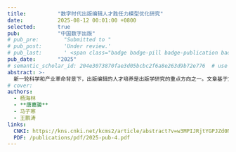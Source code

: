 ```yaml
---
title:          "数字时代出版编辑人才胜任力模型优化研究"
date:           2025-08-12 00:01:00 +0800
selected:       true
pub:            "中国数字出版"
# pub_pre:        "Submitted to "
# pub_post:       'Under review.'
# pub_last:       ' <span class="badge badge-pill badge-publication badge-success">Spotlight</span>'
pub_date:       "2025"
# semantic_scholar_id: 204e3073870fae3d05bcbc2f6a8e263d9b72e776  # use this to retrieve citation count
abstract: >-
  新一轮科学和产业革命背景下，出版编辑的人才培养是出版学研究的重点方向之一。文章基于文献内容和招聘数据的双重分析，对出版学业界的胜任力模型要素进行了梳理并呈现，以帮助弥合学业界共同培养人才的信息差。分析结果构建了出版编辑人才胜任力要素6个一级指标，22个二级指标，并提出价值观要求和知识业务能力是出版编辑的核心要素；个人背景和工作经历是出版编辑的基础要素；数字意识和数字能力是出版编辑不可或缺的关键性要素。本研究填补了行业对胜任力模型的空白，为出版企业在职业评定、人才选拔和培养上提供一定参考依据，并帮助学界优化人才培养目标以实现人岗匹配。
# cover:
authors:
  - 杨海林
  - **唐嘉骏**
  - 马子寒
  - 王鹏涛
links:
  CNKI: https://kns.cnki.net/kcms2/article/abstract?v=w3MPIJRjtYGPJZd0NhAGRoIRO5FgpNDeA3F4yDP0157eK7rheztKlGYOg0isYq-If7j1yMh3V8_Axowm_1luXay13pNCrB-cTc3qZHMUD60wIOw7vHAvQsubahiknMc0yeU2OU66WqjyVGTe7trv_XHAOAwrwB1o9S0Z-V8-NgfEHv0vZOlHfwe9XVfebR2AdI2CyCH0SHM=&uniplatform=NZKPT&language=CHS
  PDF: /publications/pdf/2025-pub-4.pdf
---
```

